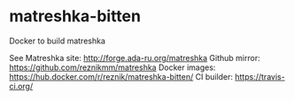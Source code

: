 # matreshka-bitten
Docker to build matreshka

See Matreshka site: http://forge.ada-ru.org/matreshka
Github mirror:      https://github.com/reznikmm/matreshka
Docker images:      https://hub.docker.com/r/reznik/matreshka-bitten/
CI builder:         https://travis-ci.org/
